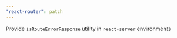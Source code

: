 ```yaml
---
"react-router": patch
---
```


Provide `isRouteErrorResponse` utility in `react-server` environments

